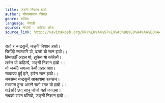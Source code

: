 ```yaml
---
title: जङ्गी निसान हाम्रो
author: गोपालप्रसाद रिमाल
genre: कविता
language: नेपाली
source: नेपाली - कविता कोश
source_link: http://kavitakosh.org/kk/%E0%A4%97%E0%A5%8B%E0%A4%AA%E0%A4%BE%E0%A4%B2%E0%A4%AA%E0%A5%8D%E0%A4%B0%E0%A4%B8%E0%A4%BE%E0%A4%A6_%E0%A4%B0%E0%A4%BF%E0%A4%AE%E0%A4%BE%E0%A4%B2
---
```


रातो र चन्द्रसुर्जे, जङ्गी निशान हाम्रो।  
जिउँदो रगतसरि यो, बल्दो यो सान हाम्रो।।  
हिमालझैँ अटल यो, झुकेन यो कहिल्यै।  
लत्रेन यो कहिल्यै, जङ्गी निशान हाम्रो।।  
यो जन्मँदै जगत्मा कैयौँ प्रहार आए।  
साम्राज्य दुई हारे, हारेन सान हाम्रो।।  
जबसम्म चन्द्रसुर्जे आकाशमा रहन्छन्।  
तबसम्म हुन्छ आफ्नै रातो रगत यो हाम्रो।।  
गाईसरि छन् साधु जोजो यहाँ जगत्‌मा।  
सबको सरन बलियो, जङ्गी निशान हाम्रो।।
